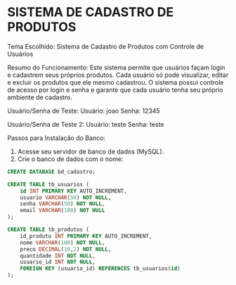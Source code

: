 SISTEMA DE CADASTRO DE PRODUTOS
==========================

Tema Escolhido:
Sistema de Cadastro de Produtos com Controle de Usuários

Resumo do Funcionamento:
Este sistema permite que usuários façam login e cadastrem seus próprios produtos. Cada usuário só pode visualizar, editar e excluir os produtos que ele mesmo cadastrou. O sistema possui controle de acesso por login e senha e garante que cada usuário tenha seu próprio ambiente de cadastro.

Usuário/Senha de Teste:
Usuário: joao
Senha: 12345

Usuário/Senha de Teste 2:
Usuário: teste
Senha: teste

Passos para Instalação do Banco:

1. Acesse seu servidor de banco de dados (MySQL).
2. Crie o banco de dados com o nome:

```sql
CREATE DATABASE bd_cadastro;

CREATE TABLE tb_usuarios (
    id INT PRIMARY KEY AUTO_INCREMENT,
    usuario VARCHAR(50) NOT NULL,
    senha VARCHAR(50) NOT NULL,
    email VARCHAR(100) NOT NULL
);

CREATE TABLE tb_produtos (
    id_produto INT PRIMARY KEY AUTO_INCREMENT,
    nome VARCHAR(100) NOT NULL,
    preco DECIMAL(10,2) NOT NULL,
    quantidade INT NOT NULL,
    usuario_id INT NOT NULL,
    FOREIGN KEY (usuario_id) REFERENCES tb_usuarios(id)
);
